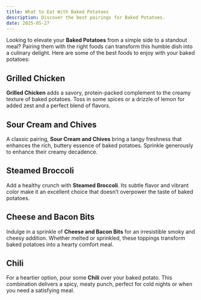 ```yaml
---
title: What to Eat With Baked Potatoes
description: Discover the best pairings for Baked Potatoes.
date: 2025-05-27
---
```


Looking to elevate your **Baked Potatoes** from a simple side to a standout meal? Pairing them with the right foods can transform this humble dish into a culinary delight. Here are some of the best foods to enjoy with your baked potatoes:

## **Grilled Chicken**

**Grilled Chicken** adds a savory, protein-packed complement to the creamy texture of baked potatoes. Toss in some spices or a drizzle of lemon for added zest and a perfect blend of flavors.

## **Sour Cream and Chives**

A classic pairing, **Sour Cream and Chives** bring a tangy freshness that enhances the rich, buttery essence of baked potatoes. Sprinkle generously to enhance their creamy decadence.

## **Steamed Broccoli**

Add a healthy crunch with **Steamed Broccoli**. Its subtle flavor and vibrant color make it an excellent choice that doesn’t overpower the taste of baked potatoes.

## **Cheese and Bacon Bits**

Indulge in a sprinkle of **Cheese and Bacon Bits** for an irresistible smoky and cheesy addition. Whether melted or sprinkled, these toppings transform baked potatoes into a hearty comfort meal.

## **Chili**

For a heartier option, pour some **Chili** over your baked potato. This combination delivers a spicy, meaty punch, perfect for cold nights or when you need a satisfying meal.